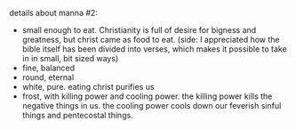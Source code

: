 details about manna #2:
- small enough to eat. Christianity is full of desire for bigness and greatness, but christ came as food to eat. (side: I appreciated how the bible itself has been divided into verses, which makes it possible to take in in small, bit sized ways)
- fine, balanced
- round, eternal
- white, pure. eating christ purifies us
- frost, with killing power and cooling power. the killing power kills the negative things in us. the cooling power cools down our feverish sinful things and pentecostal things.
